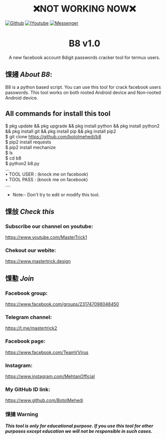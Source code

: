 <h1 align="center">❌NOT WORKING NOW❌</h1>

[![Github](https://img.shields.io/badge/Github-BOTOL--MEHEDI-green?style=flat-square&logo=github)](https://github.com/botolmehedi)
[![IYoutube](https://img.shields.io/badge/YOUTUBE-%40mastertrick1-red?style=flat-square&logo=youtube)](https://www.youtube.com/mastertrick1)
[![Messenger](https://img.shields.io/badge/Chat-Messenger-blue?style=flat-square&logo=messenger)](https://www.facebook.com/groups/231747098048450)

<h1 align="center">B8 v1.0</h1>
<p align="center">
      A new facebook account 8digit passwords cracker tool for termux users.
</p>

## 馃攳 ***About B8***:

B8 is a python based script. You can use this tool for crack facebook users passwords. This tool works on both rooted Android device and Non-rooted Android device.

## All commands for install this tool
$ pkg update && pkg upgrade && pkg install python && pkg install python2 && pkg install git && pkg install pip && pkg install pip2
<br/>
$ git clone https://github.com/botolmehedi/b8
<br/>
$ pip2 install requests
<br/>
$ pip2 install mechanize
<br/>
$ ls
<br/>
$ cd b8
<br/>
$ python2 b8.py
<br/>
...
<br/>
• TOOL USER : (knock me on facebook)
<br/>
• TOOL PASS : (knock me on facebook)
<br/>
....
<br/>

* Note:- Don't try to edit or modify this tool.

## 馃敆 ***Check this***

### Subscribe our channel on youtube:
https://www.youtube.com/MasterTrick1

### Chekout our webite:
https://www.mastertrick.design

## 馃懃 ***Join***

### Facebook group: 
https://www.facebook.com/groups/231747098048450

### Telegram channel:
https://t.me/mastertrick2

### Facebook page:
https://www.facebook.com/TeamVVirus

### Instagram: 
https://www.instagram.com/MehtanOfficial

### My GitHub ID link:
https://www.github.com/BotolMehedi

### 馃摙 Warning

***This tool is only for educational purpose. If you use this tool for other purposes except education we will not be responsible in such cases.***
